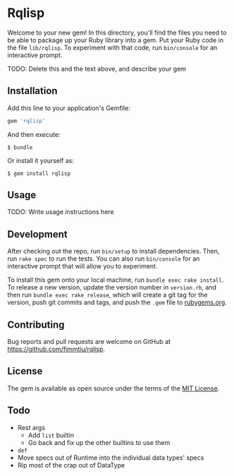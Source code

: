 # Rqlisp

Welcome to your new gem! In this directory, you'll find the files you need to be able to package up your Ruby library into a gem. Put your Ruby code in the file `lib/rqlisp`. To experiment with that code, run `bin/console` for an interactive prompt.

TODO: Delete this and the text above, and describe your gem

## Installation

Add this line to your application's Gemfile:

```ruby
gem 'rqlisp'
```

And then execute:

    $ bundle

Or install it yourself as:

    $ gem install rqlisp

## Usage

TODO: Write usage instructions here

## Development

After checking out the repo, run `bin/setup` to install dependencies. Then, run `rake spec` to run the tests. You can also run `bin/console` for an interactive prompt that will allow you to experiment.

To install this gem onto your local machine, run `bundle exec rake install`. To release a new version, update the version number in `version.rb`, and then run `bundle exec rake release`, which will create a git tag for the version, push git commits and tags, and push the `.gem` file to [rubygems.org](https://rubygems.org).

## Contributing

Bug reports and pull requests are welcome on GitHub at https://github.com/fimmtiu/rqlisp.

## License

The gem is available as open source under the terms of the [MIT License](https://opensource.org/licenses/MIT).


## Todo

* Rest args
  * Add `list` builtin
  * Go back and fix up the other builtins to use them
* `def`
* Move specs out of Runtime into the individual data types' specs
* Rip most of the crap out of DataType

